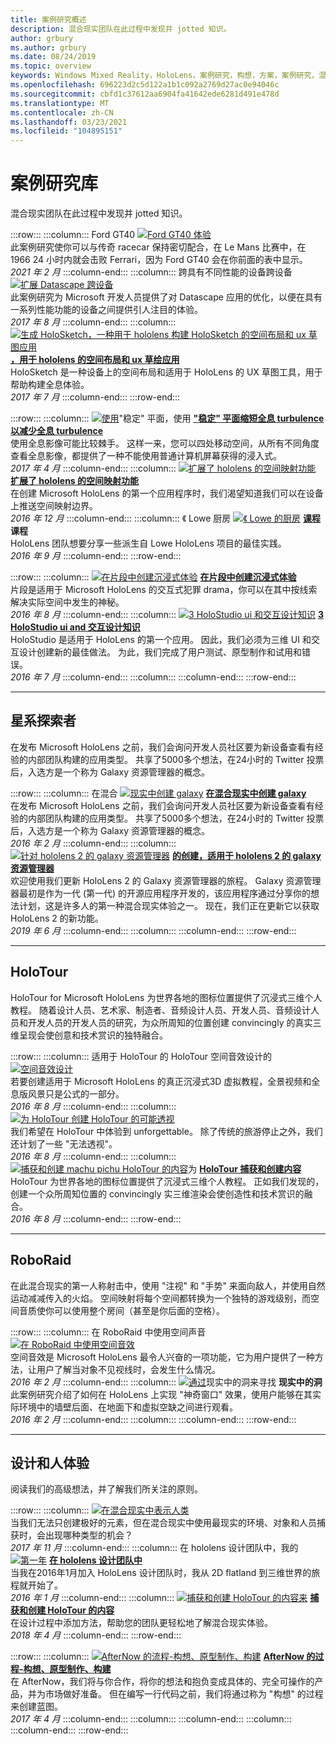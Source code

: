```yaml
---
title: 案例研究概述
description: 混合现实团队在此过程中发现并 jotted 知识。
author: grbury
ms.author: grbury
ms.date: 08/24/2019
ms.topic: overview
keywords: Windows Mixed Reality，HoloLens，案例研究，构想，方案，案例研究，混合现实耳机，windows mixed reality 耳机，虚拟现实耳机
ms.openlocfilehash: 696223d2c5d122a1b1c092a2769d27ac0e94046c
ms.sourcegitcommit: cbfd1c37612aa6904fa41642ede6281d491e478d
ms.translationtype: MT
ms.contentlocale: zh-CN
ms.lasthandoff: 03/23/2021
ms.locfileid: "104895151"
---
```

# <a name="case-study-gallery"></a>案例研究库

混合现实团队在此过程中发现并 jotted 知识。

:::row:::
    :::column:::
       Ford GT40 [ ![ Ford GT40 体验](../develop/unreal/images/ford-gt40-img-01.jpg)](../develop/unreal/unreal-ford-gt40.md) **[](../develop/unreal/unreal-ford-gt40.md)**<br>
        此案例研究使你可以与传奇 racecar 保持密切配合，在 Le Mans 比赛中，在 1966 24 小时内就会击败 Ferrari，因为 Ford GT40 会在你前面的表中显示。<br>
        *2021 年 2 月*
    :::column-end:::
    :::column:::
       跨具有不同性能的设备跨设备 [ ![ 扩展 Datascape 跨设备](images/cloud-steps-1-4-700px.jpg)](../out-of-scope/case-study-scaling-datascape-across-devices-with-different-performance.md) **[](../out-of-scope/case-study-scaling-datascape-across-devices-with-different-performance.md)**<br>
        此案例研究为 Microsoft 开发人员提供了对 Datascape 应用的优化，以便在具有一系列性能功能的设备之间提供引人注目的体验。<br>
        *2017 年 8 月*
    :::column-end:::
    :::column:::
       [ ![ 生成 HoloSketch，一种用于 hololens 构建 HoloSketch 的空间布局和 ux 草图应用](images/holosketch-image-01-640px.png)](../out-of-scope/case-study-building-holosketch,-a-spatial-layout-and-ux-sketching-app-for-hololens.md) **[，用于 hololens 的空间布局和 ux 草绘应用](../out-of-scope/case-study-building-holosketch,-a-spatial-layout-and-ux-sketching-app-for-hololens.md)**<br>
        HoloSketch 是一种设备上的空间布局和适用于 HoloLens 的 UX 草图工具，用于帮助构建全息体验。<br>
         *2017 年 7 月*
    :::column-end:::
:::row-end:::

:::row:::
    :::column:::
       [ ![ 使用](images/holotour-stabilization-plane-500px.jpg)](../develop/platform-capabilities-and-apis/case-study-using-the-stabilization-plane-to-reduce-holographic-turbulence.md)"稳定" 平面，使用 **["稳定" 平面缩短全息 turbulence 以减少全息 turbulence](../develop/platform-capabilities-and-apis/case-study-using-the-stabilization-plane-to-reduce-holographic-turbulence.md)**<br>
        使用全息影像可能比较棘手。 这样一来，您可以四处移动空间，从所有不同角度查看全息影像，都提供了一种不能使用普通计算机屏幕获得的浸入式。<br>
        *2017 年 4 月*
    :::column-end:::
    :::column:::
       [ ![ 扩展了 hololens 的空间映射功能](images/away-from-camera-position-500px.png)](../out-of-scope/case-study-expanding-the-spatial-mapping-capabilities-of-hololens.md) **[扩展了 hololens 的空间映射功能](../out-of-scope/case-study-expanding-the-spatial-mapping-capabilities-of-hololens.md)**<br>
        在创建 Microsoft HoloLens 的第一个应用程序时，我们渴望知道我们可以在设备上推送空间映射边界。<br>
        *2016 年 12 月*
    :::column-end:::
    :::column:::
       《 Lowe 厨房 [ ![ 《 Lowe 的厨房](images/lowes.jpg)](../out-of-scope/case-study-lessons-from-the-lowes-kitchen.md) **[课程](../out-of-scope/case-study-lessons-from-the-lowes-kitchen.md)课程**<br>
        HoloLens 团队想要分享一些派生自 Lowe HoloLens 项目的最佳实践。<br>
        *2016 年 9 月*
    :::column-end:::
:::row-end:::

:::row:::
    :::column:::
       [ ![ 在片段中创建沉浸式体验](images/surfacereconstruction.jpg)](../out-of-scope/case-study-creating-an-immersive-experience-in-fragments.md) **[在片段中创建沉浸式体验](../out-of-scope/case-study-creating-an-immersive-experience-in-fragments.md)**<br>
        片段是适用于 Microsoft HoloLens 的交互式犯罪 drama，你可以在其中按线索解决实际空间中发生的神秘。<br>
        *2016 年 8 月*
    :::column-end:::
    :::column:::
       [ ![ 3 HoloStudio ui 和交互设计知识](images/thought-bubble-500px.jpg)](../out-of-scope/case-study-3-holostudio-ui-and-interaction-design-learnings.md) **[3 HoloStudio ui and 交互设计知识](../out-of-scope/case-study-3-holostudio-ui-and-interaction-design-learnings.md)**<br>
        HoloStudio 是适用于 HoloLens 的第一个应用。 因此，我们必须为三维 UI 和交互设计创建新的最佳做法。 为此，我们完成了用户测试、原型制作和试用和错误。<br>
        *2016 年 7 月*
    :::column-end:::
    :::column:::
    :::column-end:::
:::row-end:::

---

## <a name="galaxy-explorer"></a>星系探索者

在发布 Microsoft HoloLens 之前，我们会询问开发人员社区要为新设备查看有经验的内部团队构建的应用类型。 共享了5000多个想法，在24小时的 Twitter 投票后，入选方是一个称为 Galaxy 资源管理器的概念。

:::row:::
    :::column:::
       在混合 [ ![ 现实中创建 galaxy](images/full-galaxy-500px.png)](../out-of-scope/case-study-creating-a-galaxy-in-mixed-reality.md) **[在混合现实中创建 galaxy](../out-of-scope/case-study-creating-a-galaxy-in-mixed-reality.md)**<br>
        在发布 Microsoft HoloLens 之前，我们会询问开发人员社区要为新设备查看有经验的内部团队构建的应用类型。 共享了5000多个想法，在24小时的 Twitter 投票后，入选方是一个称为 Galaxy 资源管理器的概念。<br>
         *2016 年 2 月*
    :::column-end:::
    :::column:::
       [ ![ 针对 hololens 2 的 galaxy 资源管理器](../develop/unity/images/ge-update-interactions-concept-force-grab.png)](../develop/unity/galaxy-explorer-update.md) **[的创建，适用于 hololens 2 的 galaxy 资源管理器](../develop/unity/galaxy-explorer-update.md)**<br>
        欢迎使用我们更新 HoloLens 2 的 Galaxy 资源管理器的旅程。 Galaxy 资源管理器最初是作为一代 (第一代) 的开源应用程序开发的，该应用程序通过分享你的想法计划，这是许多人的第一种混合现实体验之一。 现在，我们正在更新它以获取 HoloLens 2 的新功能。<br>
        *2019 年 6 月*
    :::column-end:::
    :::column:::
    :::column-end:::
:::row-end:::

---

## <a name="holotour"></a>HoloTour

HoloTour for Microsoft HoloLens 为世界各地的图标位置提供了沉浸式三维个人教程。 随着设计人员、艺术家、制造者、音频设计人员、开发人员、音频设计人员和开发人员的开发人员的研究，为众所周知的位置创建 convincingly 的真实三维呈现会使创意和技术赏识的独特融合。

:::row:::
    :::column:::
       适用于 HoloTour 的 HoloTour 空间音效设计的 [ ![ 空间音效设计](../out-of-scope/images/recreated-colosseum-holotour-500px.png)](../design/case-study-spatial-sound-design-for-holotour.md) **[](../design/case-study-spatial-sound-design-for-holotour.md)**<br>
        若要创建适用于 Microsoft HoloLens 的真正沉浸式3D 虚拟教程，全景视频和全息版风景只是公式的一部分。<br>
         *2016 年 8 月*
    :::column-end:::
    :::column:::
       [ ![ 为 HoloTour 创建 HoloTour 的可能透视](../out-of-scope/images/rome-colosseum-overlay-500px.png)](../out-of-scope/case-study-creating-impossible-perspectives-for-holotour.md) **[](../out-of-scope/case-study-creating-impossible-perspectives-for-holotour.md)**<br>
        我们希望在 HoloTour 中体验到 unforgettable。 除了传统的旅游停止之外，我们还计划了一些 "无法透视"。<br>
        *2016 年 8 月*
    :::column-end:::
    :::column:::
       [ ![ 捕获和创建 machu pichu HoloTour 的内容](../out-of-scope/images/camera-machu-pichu-500px.png)](../out-of-scope/case-study-capturing-and-creating-content-for-holotour.md)为 **[HoloTour 捕获和创建内容](../out-of-scope/case-study-capturing-and-creating-content-for-holotour.md)**<br>
        HoloTour 为世界各地的图标位置提供了沉浸式三维个人教程。 正如我们发现的，创建一个众所周知位置的 convincingly 实三维渲染会使创造性和技术赏识的融合。<br>
        *2016 年 8 月*
    :::column-end:::
:::row-end:::

---

## <a name="roboraid"></a>RoboRaid

在此混合现实的第一人称射击中，使用 "注视" 和 "手势" 来面向敌人，并使用自然运动减减传入的火焰。 空间映射将每个空间都转换为一个独特的游戏级别，而空间音质使你可以使用整个房间（甚至是你后面的空格）。

:::row:::
    :::column:::
       在 RoboRaid 中使用空间声音 [ ![ 在 RoboRaid 中使用空间音效](../design/images/successful-dodge-roboraid-500px.jpg)](../design/case-study-using-spatial-sound-in-roboraid.md) **[](../design/case-study-using-spatial-sound-in-roboraid.md)**<br>
        空间音效是 Microsoft HoloLens 最令人兴奋的一项功能，它为用户提供了一种方法，让用户了解当对象不见视线时，会发生什么情况。<br>
         *2016 年 2 月*
    :::column-end:::
    :::column:::
       [ ![ 通过](../develop/unity/images/roboraid-640px.png)](../out-of-scope/case-study-looking-through-holes-in-your-reality.md)现实中的洞来寻找 **[](../out-of-scope/case-study-looking-through-holes-in-your-reality.md)现实中的洞**<br>
        此案例研究介绍了如何在 HoloLens 上实现 "神奇窗口" 效果，使用户能够在其实际环境中的墙壁后面、在地面下和虚拟空缺之间进行观看。<br>
        *2016 年 2 月*
    :::column-end:::
    :::column:::
    :::column-end:::
:::row-end:::

---

## <a name="design-and-human-experience"></a>设计和人体验

阅读我们的高级想法，并了解我们所关注的原则。

:::row:::
    :::column:::
       [ ![ 在混合现实中表示人类](../develop/unity/images/bang-ai-weiwie.jpg)](../out-of-scope/case-study-representing-humans-in-mixed-reality.md) **[](../out-of-scope/case-study-representing-humans-in-mixed-reality.md)**<br>
        当我们无法只创建极好的元素，但在混合现实中使用最现实的环境、对象和人员捕获时，会出现哪种类型的机会？<br>
         *2017 年 11 月*
    :::column-end:::
    :::column:::
       在 hololens 设计团队中，我的 [ ![ 第一年](../develop/unity/images/MotionController.jpg)](../out-of-scope/case-study-my-first-year-on-the-hololens-design-team.md) **[在 hololens 设计团队中](../out-of-scope/case-study-my-first-year-on-the-hololens-design-team.md)**<br>
        当我在2016年1月加入 HoloLens 设计团队时，我从 2D flatland 到三维世界的旅程就开始了。<br>
        *2016 年 1 月*
    :::column-end:::
    :::column:::
       [ ![ 捕获和创建 HoloTour 的内容来](images/academyteam1000.png)](case-study-expanding-the-design-process-for-mixed-reality.md) **[捕获和创建 HoloTour 的内容](case-study-expanding-the-design-process-for-mixed-reality.md)**<br>
        在设计过程中添加方法，帮助您的团队更轻松地了解混合现实体验。<br>
        *2018 年 4 月*
    :::column-end:::
:::row-end:::

:::row:::
    :::column:::
       [ ![ AfterNow 的流程-构想、原型制作、构建](../out-of-scope/images/whatisenvisioning-640px.png)](../out-of-scope/case-study-afternows-process-envisioning,-prototyping,-building.md) **[AfterNow 的过程-构想、原型制作、构建](../out-of-scope/case-study-afternows-process-envisioning,-prototyping,-building.md)**<br>
        在 AfterNow，我们将与你合作，将你的想法和抱负变成具体的、完全可操作的产品，并为市场做好准备。 但在编写一行代码之前，我们将通过称为 "构想" 的过程来创建蓝图。<br>
        *2017 年 4 月*
    :::column-end:::
    :::column:::
    :::column-end:::
    :::column:::
    :::column-end:::
:::row-end:::

